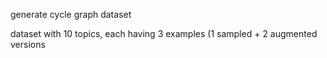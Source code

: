 generate cycle graph dataset

dataset with 10 topics, each having 3 examples (1 sampled + 2 augmented versions
